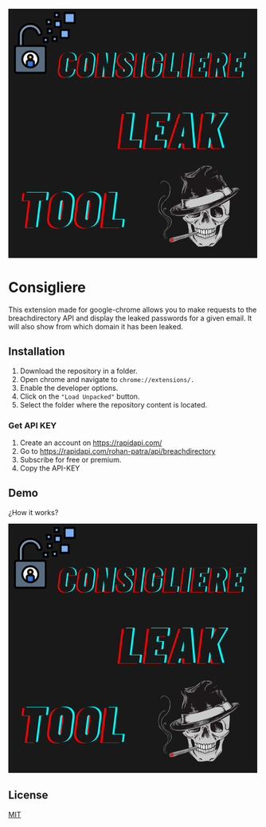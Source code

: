 
![Logo](https://raw.githubusercontent.com/BLY-Coder/Consigliere-Extension/master/images/Lvel.png)


# Consigliere

This extension made for google-chrome allows you to make requests to the breachdirectory API and display the leaked passwords for a given email. It will also show from which domain it has been leaked.





## Installation

1. Download the repository in a folder.
2. Open chrome and navigate to ``chrome://extensions/.``
3. Enable the developer options.
4. Click on the ``"Load Unpacked"`` button. 
5. Select the folder where the repository content is located.

### Get API KEY

1. Create an account on https://rapidapi.com/
2. Go to https://rapidapi.com/rohan-patra/api/breachdirectory
3. Subscribe for free or premium.
4. Copy the API-KEY
## Demo

¿How it works?


![App Screenshot](https://raw.githubusercontent.com/BLY-Coder/Consigliere-Extension/master/images/Lvel.png)


## License

[MIT](https://choosealicense.com/licenses/mit/)

